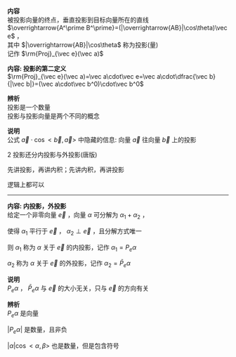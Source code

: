 **内容**  
被投影向量的终点，垂直投影到目标向量所在的直线  
$\overrightarrow{A^\prime B^\prime}=(|\overrightarrow{AB}|\cos\theta)\vec e$ ，  
其中 $|\overrightarrow{AB}|\cos\theta$ 称为投影(量)  
记作 $\rm{Proj}_{\vec e}(\vec a)$  
  
**内容: 投影的第二定义**  
$\rm{Proj}_{\vec e}(\vec a)=\vec a\cdot\vec e=\vec a\cdot\dfrac{\vec b}{|\vec b|}=(\vec a\cdot\vec b^0)\cdot\vec b^0$  
  
**辨析**  
投影是一个数量  
投影与投影向量是两个不同的概念  
  
**说明**  
公式 $\vec a\cdot\cos<\vec b,\vec a>$ 中隐藏的信息: 向量 $\vec a$ 往向量 $\vec b$ 上的投影  
  
  
2 投影还分内投影与外投影(唐版)  
  
先讲投影，再讲内积；先讲内积，再讲投影  
  
逻辑上都可以  
  
---  
  
**内容: 内投影，外投影**  
给定一个非零向量 $\vec e$ ，向量 $\alpha$ 可分解为 $\alpha_1+\alpha_2$ ，  
  
使得 $\alpha_1$ 平行于 $\vec e$ ， $\alpha_2\perp\vec e$ ，且分解方式唯一  
  
则 $\alpha_1$ 称为 $\alpha$ 关于 $\vec e$ 的内投影，记作 $\alpha_1=P_e\alpha$  
  
$\alpha_2$ 称为 $\alpha$ 关于 $\vec e$ 的外投影，记作 $\alpha_2=\bar P_e\alpha$  
  
**说明**  
$P_e\alpha$ ， $\bar P_e\alpha$ 与 $\vec e$ 的大小无关，只与 $\vec e$ 的方向有关  
  
**辨析**  
$P_e\alpha$ 是向量  
  
$|P_e\alpha|$ 是数量，且非负  
  
$|\alpha|\cos<\alpha,\beta>$ 也是数量，但是包含符号  

